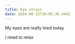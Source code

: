 ```yaml
---
title: Eye strain
date: 2024-08-15T16:05:36.444Z
---
```


My eyes are really tired today

I need to relax
